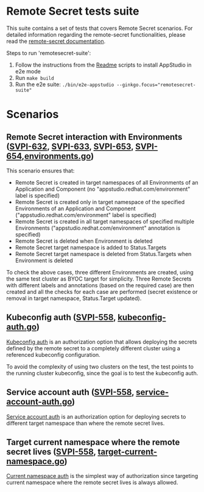 # Remote Secret tests suite

This suite contains a set of tests that covers Remote Secret scenarios. For detailed information regarding the remote-secret functionalities, please read the [remote-secret documentation](https://github.com/redhat-appstudio/remote-secret/blob/main/docs/USER.md).

Steps to run 'remotesecret-suite':

1) Follow the instructions from the [Readme](../../docs/Installation.md) scripts to install AppStudio in e2e mode
2) Run `make build`
3) Run the e2e suite: `./bin/e2e-appstudio --ginkgo.focus="remotesecret-suite"`

# Scenarios

## Remote Secret interaction with Environments ([SVPI-632](https://issues.redhat.com/browse/SVPI-632), [SVPI-633](https://issues.redhat.com/browse/SVPI-633), [SVPI-653](https://issues.redhat.com/browse/SVPI-653), [SVPI-654](https://issues.redhat.com/browse/SVPI-654),[environments.go](https://github.com/konflux-ci/e2e-tests/blob/main/tests/remote-secret/environments.go))

This scenario ensures that:

- Remote Secret is created in target namespaces of all Environments of an Application and Component (no "appstudio.redhat.com/environment" label is specified)
- Remote Secret is created only in target namespace of the specified Environments of an Application and Component ("appstudio.redhat.com/environment" label is specified)
- Remote Secret is created in all target namespaces of specified multiple Environments ("appstudio.redhat.com/environment" annotation is specified)
- Remote Secret is deleted when Environment is deleted
- Remote Secret target namespace is added to Status.Targets 
- Remote Secret target namespace is deleted from Status.Targets when Environment is deleted

To check the above cases, three different Environments are created, using the same test cluster as BYOC target for simplicity.
Three Remote Secrets with different labels and annotations (based on the required case) are then created and all the checks for each case are performed (secret existence or removal in target namespace, Status.Target updated).

## Kubeconfig auth ([SVPI-558](https://issues.redhat.com/browse/SVPI-558), [kubeconfig-auth.go](https://github.com/konflux-ci/e2e-tests/blob/main/tests/remote-secret/kubeconfig-auth.go))
[Kubeconfig auth](https://github.com/redhat-appstudio/remote-secret/blob/main/docs/USER.md#another-cluster) is an authorization option that allows deploying the secrets defined by the remote secret to a completely different cluster using a referenced kubeconfig configuration.

To avoid the complexity of using two clusters on the test, the test points to the running cluster kubeconfig, since the goal is to test the kubeconfig auth.


## Service account auth ([SVPI-558](https://issues.redhat.com/browse/SVPI-558), [service-account-auth.go](https://github.com/konflux-ci/e2e-tests/blob/main/tests/remote-secret/service-account-auth.go))
[Service account auth](https://github.com/redhat-appstudio/remote-secret/blob/main/docs/USER.md#associating-the-secret-with-a-service-account-in-the-targets) is an authorization option for deploying secrets to different target namespace than where the remote secret lives.

## Target current namespace where the remote secret lives ([SVPI-558](https://issues.redhat.com/browse/SVPI-558), [target-current-namespace.go](https://github.com/konflux-ci/e2e-tests/blob/main/tests/remote-secret/target-current-namespace.go))
[Current namespace auth](https://github.com/redhat-appstudio/remote-secret/blob/main/docs/USER.md#same-namespace) is the simplest way of authorization since targeting current namespace where the remote secret lives is always allowed.